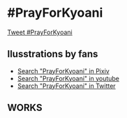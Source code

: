 # #PrayForKyoani

<a href="https://twitter.com/intent/tweet?button_hashtag=PrayForKyoani&ref_src=twsrc%5Etfw" class="twitter-hashtag-button" data-show-count="false">Tweet #PrayForKyoani</a><script async src="https://platform.twitter.com/widgets.js" charset="utf-8"></script>

## Ilusstrations by fans

- [Search "PrayForKyoani" in Pixiv](https://www.pixiv.net/search.php?s_mode=s_tag_full&word=PrayForKyoani)
- [Search "PrayForKyoani" in youtube](https://www.youtube.com/results?search_query=PrayForKyoani)
- [Search "PrayForKyoani" in Twitter]()

## WORKS
